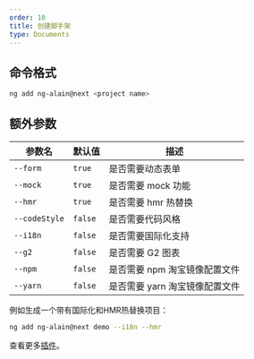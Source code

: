 ```yaml
---
order: 10
title: 创建脚手架
type: Documents
---
```


## 命令格式

```bash
ng add ng-alain@next <project name>
```

## 额外参数

参数名 | 默认值 | 描述
--------- | ------- | -------
`--form` | `true` | 是否需要动态表单
`--mock` | `true` | 是否需要 mock 功能
`--hmr` | `true` | 是否需要 hmr 热替换
`--codeStyle` | `false` | 是否需要代码风格
`--i18n` | `false` | 是否需要国际化支持
`--g2` | `false` | 是否需要 G2 图表
`--npm` | `false` | 是否需要 npm 淘宝镜像配置文件
`--yarn` | `false` | 是否需要 yarn 淘宝镜像配置文件

例如生成一个带有国际化和HMR热替换项目：

```bash
ng add ng-alain@next demo --i18n --hmr
```

查看更多[插件](/cli/plugin)。
